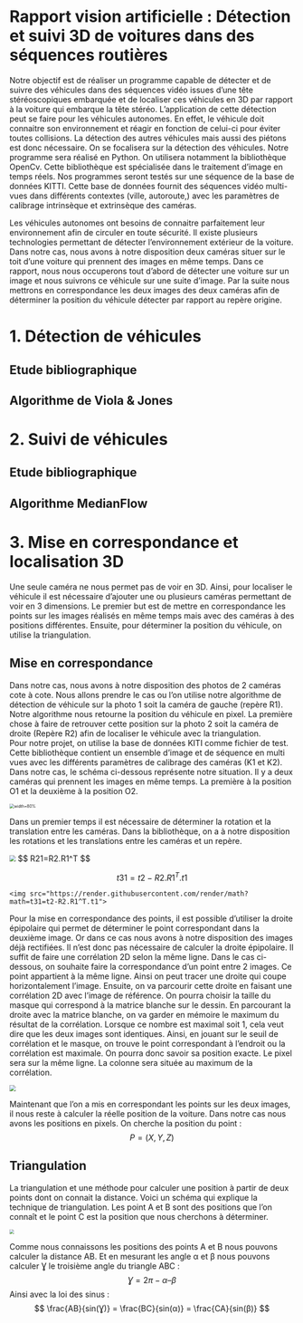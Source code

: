 # Rapport vision artificielle : Détection et suivi 3D de voitures dans des séquences routières
Notre objectif est de réaliser un programme capable de détecter et de suivre des véhicules dans des séquences vidéo issues d’une tête stéréoscopiques embarquée et de localiser ces véhicules en 3D par rapport à la voiture qui embarque la tête stéréo. L’application de cette détection peut se faire pour les véhicules autonomes. En effet, le véhicule doit connaitre son environnement et réagir en fonction de celui-ci pour éviter toutes collisions. La détection des autres véhicules mais aussi des piétons est donc nécessaire. On se focalisera sur la détection des véhicules. Notre programme sera réalisé en Python. On utilisera notamment la bibliothèque OpenCv. Cette bibliothèque est spécialisée dans le traitement d’image en temps réels. Nos programmes seront testés sur une séquence de la base de données KITTI. Cette base de données fournit des séquences vidéo multi-vues dans différents contextes (ville, autoroute,) avec les paramètres de calibrage intrinsèque et extrinsèque des caméras. 

Les véhicules autonomes ont besoins de connaitre parfaitement leur environnement afin de circuler en toute sécurité. Il existe plusieurs technologies permettant de détecter l’environnement extérieur de la voiture. Dans notre cas, nous avons à notre disposition deux caméras situer sur le toit d’une voiture qui prennent des images en même temps.
Dans ce rapport, nous nous occuperons tout d’abord de détecter une voiture sur un image et nous suivrons ce véhicule sur une suite d’image. Par la suite nous mettrons en correspondance les deux images des deux caméras afin de déterminer la position du véhicule détecter par rapport au repère origine. 

# 1. Détection de véhicules
## Etude bibliographique
## Algorithme de Viola & Jones

# 2. Suivi de véhicules
## Etude bibliographique
## Algorithme MedianFlow

# 3. Mise en correspondance et localisation 3D
Une seule caméra ne nous permet pas de voir en 3D. Ainsi, pour localiser le véhicule il est nécessaire d’ajouter une ou plusieurs caméras permettant de voir en 3 dimensions.  Le premier but est de mettre en correspondance les points sur les images réalisés en même temps mais avec des caméras à des positions différentes. Ensuite, pour déterminer la position du véhicule, on utilise la triangulation. 

## Mise en correspondance
Dans notre cas, nous avons à notre disposition des photos de 2 caméras cote à cote. Nous allons prendre le cas ou l’on utilise notre algorithme de détection de véhicule sur la photo 1 soit la caméra de gauche (repère R1). Notre algorithme nous retourne la position du véhicule en pixel. La première chose à faire de retrouver cette position sur la photo 2 soit la caméra de droite (Repère R2) afin de localiser le véhicule avec la triangulation.  
Pour notre projet, on utilise la base de données KITI comme fichier de test. Cette bibliothèque contient un ensemble d’image et de séquence en multi vues avec les différents paramètres de calibrage des caméras (K1 et K2).
Dans notre cas, le schéma ci-dessous représente notre situation. Il y a deux caméras qui prennent les images en même temps. La première à la position O1 et la deuxième à la position O2. 

<img src="D:\Documents\GitHub\vision-artificielle-Etienne\vision-artificielle\DOC\Schéma_des_deux_caméras.png" alt="width=80%" style="zoom: 50%;" />

Dans un premier temps il est nécessaire de déterminer la rotation et la translation entre les caméras. Dans la bibliothèque, on a à notre disposition les rotations et les translations entre les caméras et un repère. 

<img src="D:\Documents\GitHub\vision-artificielle-Etienne\vision-artificielle\DOC\Changement_de_vecteur.png" style="zoom:67%;" />
$$
R21=R2.R1^T
$$

$$
t31=t2-R2.R1^T.t1
$$

```
<img src="https://render.githubusercontent.com/render/math?math=t31=t2-R2.R1^T.t1">
```

Pour la mise en correspondance des points, il est possible d’utiliser la droite épipolaire qui permet de déterminer le point correspondant dans la deuxième image. Or dans ce cas nous avons à notre disposition des images déjà rectifiées. Il n’est donc pas nécessaire de calculer la droite épipolaire. Il suffit de faire une corrélation 2D selon la même ligne. Dans le cas ci-dessous, on souhaite faire la correspondance d’un point entre 2 images. Ce point appartient à la même ligne. Ainsi on peut tracer une droite qui coupe horizontalement l’image. Ensuite, on va parcourir cette droite en faisant une corrélation 2D avec l’image de référence. On pourra choisir la taille du masque qui correspond à la matrice blanche sur le dessin. En parcourant la droite avec la matrice blanche, on va garder en mémoire le maximum du résultat de la corrélation. Lorsque ce nombre est maximal soit 1, cela veut dire que les deux images sont identiques. Ainsi, en jouant sur le seuil de corrélation et le masque, on trouve le point correspondant à l’endroit ou la corrélation est maximale. On pourra donc savoir sa position exacte. Le pixel sera sur la même ligne. La colonne sera située au maximum de la corrélation.

<img src="D:\Documents\GitHub\vision-artificielle-Etienne\vision-artificielle\DOC\Mise_en_correspondance.png" style="zoom:67%;" />

Maintenant que l’on a mis en correspondant les points sur les deux images, il nous reste à calculer la réelle position de la voiture. Dans notre cas nous avons les positions en pixels. On cherche la position du point :
$$
P=(X,Y,Z)
$$

## Triangulation

La triangulation et une méthode pour calculer une position à partir de deux points dont on connait la distance. Voici un schéma qui explique la technique de triangulation. Les point A et B sont des positions que l’on connaît et le point C est la position que nous cherchons à déterminer.

<img src="D:\Documents\GitHub\vision-artificielle-Etienne\vision-artificielle\DOC\La_triangulation.png" style="zoom: 50%;" />

Comme nous connaissons les positions des points A et B nous pouvons calculer la distance AB. Et en mesurant les angle α et β nous pouvons calculer Ɣ le troisième angle du triangle ABC :
$$
Ɣ=2π - α – β
$$
Ainsi avec la loi des sinus :
$$
\frac{AB}{sin(Ɣ)}  =  \frac{BC}{sin(α)}  =  \frac{CA}{sin(β)}
$$
